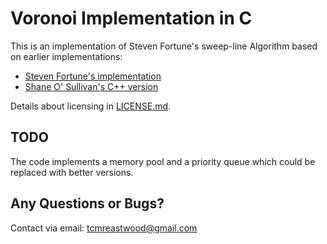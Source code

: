 Voronoi Implementation in C
===========================

This is an implementation of Steven Fortune's sweep-line Algorithm based on earlier
implementations:

* [Steven Fortune's implementation](http://ect.bell-labs.com/who/sjf/)
* [Shane O' Sullivan's C++ version](http://skynet.ie/~sos/mapviewer/voronoi.php)

Details about licensing in [LICENSE.md](LICENSE.md).

TODO
----

The code implements a memory pool and a priority queue which could be replaced with
better versions.

Any Questions or Bugs?
----------------------

Contact via email: tcmreastwood@gmail.com
